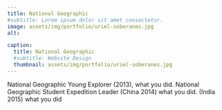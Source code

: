 ```yaml
---
title: National Geographic 
#subtitle: Lorem ipsum dolor sit amet consectetur.
image: assets/img/portfolio/uriel-soberanes.jpg
alt: 

caption:
  title: National Geographic
  #subtitle: Website Design
  thumbnail: assets/img/portfolio/uriel-soberanes.jpg
---
```

National Geographic Young Explorer (2013), what you did. National Geographic Student Expedition Leader (China 2014) what you did. (India 2015) what you did

